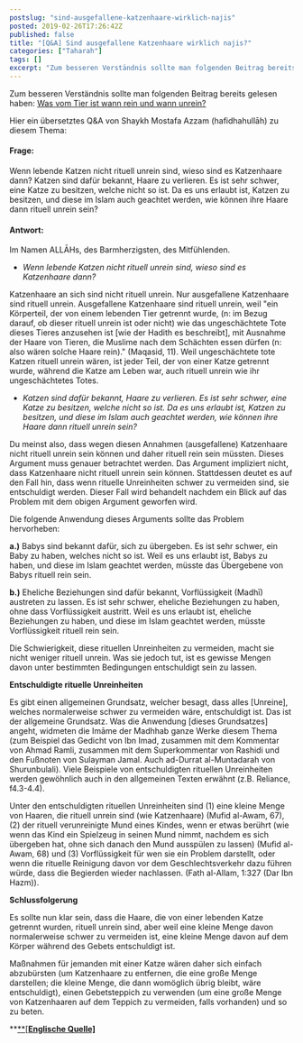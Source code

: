 ```yaml
---
postslug: "sind-ausgefallene-katzenhaare-wirklich-najis"
posted: 2019-02-26T17:26:42Z
published: false
title: "[Q&A] Sind ausgefallene Katzenhaare wirklich najis?"
categories: ["Taharah"]
tags: []
excerpt: "Zum besseren Verständnis sollte man folgenden Beitrag bereits gelesen haben: Was vom Tier ist wann ..."
---
```


Zum besseren Verständnis sollte man folgenden Beitrag bereits gelesen haben: [Was vom Tier ist wann rein und wann unrein?](https://shafiimadhhab.wordpress.com/2018/11/11/was-vom-tier-ist-wann-rein-unrein/)

Hier ein übersetztes Q&A von Shaykh Mostafa Azzam (hafidhahullāh) zu diesem Thema:

#### Frage:

Wenn lebende Katzen nicht rituell unrein sind, wieso sind es Katzenhaare dann? Katzen sind dafür bekannt, Haare zu verlieren. Es ist sehr schwer, eine Katze zu besitzen, welche nicht so ist. Da es uns erlaubt ist, Katzen zu besitzen, und diese im Islam auch geachtet werden, wie können ihre Haare dann rituell unrein sein?

#### Antwort:

Im Namen ALLĀHs, des Barmherzigsten, des Mitfühlenden.

* _Wenn lebende Katzen nicht rituell unrein sind, wieso sind es Katzenhaare dann?_

Katzenhaare an sich sind nicht rituell unrein. Nur ausgefallene Katzenhaare sind rituell unrein. Ausgefallene Katzenhaare sind rituell unrein, weil "ein Körperteil, der von einem lebenden Tier getrennt wurde, (n: im Bezug darauf, ob dieser rituell unrein ist oder nicht) wie das ungeschächtete Tote dieses Tieres anzusehen ist [wie der Hadith es beschreibt], mit Ausnahme der Haare von Tieren, die Muslime nach dem Schächten essen dürfen (n: also wären solche Haare rein)." (Maqasid, 11). Weil ungeschächtete tote Katzen rituell unrein wären, ist jeder Teil, der von einer Katze getrennt wurde, während die Katze am Leben war, auch rituell unrein wie ihr ungeschächtetes Totes.

* _Katzen sind dafür bekannt, Haare zu verlieren. Es ist sehr schwer, eine Katze zu besitzen, welche nicht so ist. Da es uns erlaubt ist, Katzen zu besitzen, und diese im Islam auch geachtet werden, wie können ihre Haare dann rituell unrein sein?_

Du meinst also, dass wegen diesen Annahmen (ausgefallene) Katzenhaare nicht rituell unrein sein können und daher rituell rein sein müssten. Dieses Argument muss genauer betrachtet werden. Das Argument impliziert nicht, dass Katzenhaare nicht rituell unrein sein können. Stattdessen deutet es auf den Fall hin, dass wenn rituelle Unreinheiten schwer zu vermeiden sind, sie entschuldigt werden. Dieser Fall wird behandelt nachdem ein Blick auf das Problem mit dem obigen Argument geworfen wird.

Die folgende Anwendung dieses Arguments sollte das Problem hervorheben:

**a.)** Babys sind bekannt dafür, sich zu übergeben. Es ist sehr schwer, ein Baby zu haben, welches nicht so ist. Weil es uns erlaubt ist, Babys zu haben, und diese im Islam geachtet werden, müsste das Übergebene von Babys rituell rein sein.

**b.)** Eheliche Beziehungen sind dafür bekannt, Vorflüssigkeit (Madhī) austreten zu lassen. Es ist sehr schwer, eheliche Beziehungen zu haben, ohne dass Vorflüssigkeit austritt. Weil es uns erlaubt ist, eheliche Beziehungen zu haben, und diese im Islam geachtet werden, müsste Vorflüssigkeit rituell rein sein.

Die Schwierigkeit, diese rituellen Unreinheiten zu vermeiden, macht sie nicht weniger rituell unrein. Was sie jedoch tut, ist es gewisse Mengen davon unter bestimmten Bedingungen entschuldigt sein zu lassen.

**Entschuldigte rituelle Unreinheiten**

Es gibt einen allgemeinen Grundsatz, welcher besagt, dass alles [Unreine], welches normalerweise schwer zu vermeiden wäre, entschuldigt ist. Das ist der allgemeine Grundsatz. Was die Anwendung [dieses Grundsatzes] angeht, widmeten die Imāme der Madhhab ganze Werke diesem Thema (zum Beispiel das Gedicht von Ibn Imad, zusammen mit dem Kommentar von Ahmad Ramli, zusammen mit dem Superkommentar von Rashidi und den Fußnoten von Sulayman Jamal. Auch ad-Durrat al-Muntadarah von Shurunbulali). Viele Beispiele von entschuldigten rituellen Unreinheiten werden gewöhnlich auch in den allgemeinen Texten erwähnt (z.B. Reliance, f4.3-4.4).

Unter den entschuldigten rituellen Unreinheiten sind (1) eine kleine Menge von Haaren, die rituell unrein sind (wie Katzenhaare) (Mufid al-Awam, 67), (2) der rituell verunreinigte Mund eines Kindes, wenn er etwas berührt (wie wenn das Kind ein Spielzeug in seinen Mund nimmt, nachdem es sich übergeben hat, ohne sich danach den Mund ausspülen zu lassen) (Mufid al-Awam, 68) und (3) Vorflüssigkeit für wen sie ein Problem darstellt, oder wenn die rituelle Reinigung davon vor dem Geschlechtsverkehr dazu führen würde, dass die Begierden wieder nachlassen. (Fath al-Allam, 1:327 (Dar Ibn Hazm)).

**Schlussfolgerung**

Es sollte nun klar sein, dass die Haare, die von einer lebenden Katze getrennt wurden, rituell unrein sind, aber weil eine kleine Menge davon normalerweise schwer zu vermeiden ist, eine kleine Menge davon auf dem Körper während des Gebets entschuldigt ist.

Maßnahmen für jemanden mit einer Katze wären daher sich einfach abzubürsten (um Katzenhaare zu entfernen, die eine große Menge darstellen; die kleine Menge, die dann womöglich übrig bleibt, wäre entschuldigt), einen Gebetsteppich zu verwenden (um eine große Menge von Katzenhaaren auf dem Teppich zu vermeiden, falls vorhanden) und so zu beten.

**[**[**Englische Quelle]**](https://islamqa.org/hanafi/qibla-hanafi/42889)